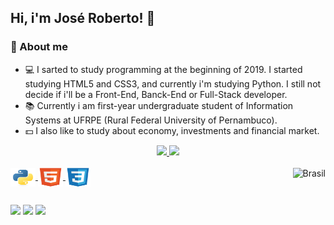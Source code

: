 ## Hi, i'm José Roberto! 👋
### 📄 About me
- 💻 I sarted to study programming at the beginning of 2019. I started studying HTML5 and CSS3, and currently i'm studying Python. I still not decide if i'll be a Front-End, Banck-End or Full-Stack developer.
- 📚 Currently i am first-year undergraduate student of Information Systems at UFRPE (Rural Federal University of Pernambuco).
- 💵 I also like to study about economy, investments and financial market.

<div align="center">
  <a href="https://github.com/JoseRoberto1506">
  <img width="48%" src="https://github-readme-stats.vercel.app/api?username=JoseRoberto1506&show_icons=true&theme=dracula&include_all_commits=true&count_private=true"/>
  <img width="47%" src="https://github-readme-stats.vercel.app/api/top-langs/?username=JoseRoberto1506&layout=compact&langs_count=7&theme=dracula"/>
</div>
<div style="display: inline_block"><br>
  <img align="center" alt="JR-Python" height="30" width="40" src="https://raw.githubusercontent.com/devicons/devicon/master/icons/python/python-original.svg">
  <img align="center" alt="JR-HTML" height="30" width="40" src="https://raw.githubusercontent.com/devicons/devicon/master/icons/html5/html5-original.svg">
  <img align="center" alt="JR-CSS" height="30" width="40" src="https://raw.githubusercontent.com/devicons/devicon/master/icons/css3/css3-original.svg">
  <img align="right" alt="Brasil" height="150" src="https://user-images.githubusercontent.com/84887543/144730382-a5a211d5-0dd9-4b92-bd6d-617fe986d779.jpg">
</div>
  
  ##
  
  <div> 
  <a href="https://instagram.com/joseroberto_1506" target="_blank"><img src="https://img.shields.io/badge/-Instagram-%23E4405F?style=for-the-badge&logo=instagram&logoColor=white" target="_blank"></a>
  <a href="https://www.linkedin.com/in/jos%C3%A9-roberto-ara%C3%BAjo-4a1487250/" target="_blank"><img src="https://img.shields.io/badge/LinkedIn-0077B5?style=for-the-badge&logo=linkedin&logoColor=white" target="_blank"></a>
    <a href="https://twitter.com/zeroberto1506" target="_blank"><img src ="https://img.shields.io/badge/Twitter-1DA1F2?style=for-the-badge&logo=twitter&logoColor=white">
</div>
